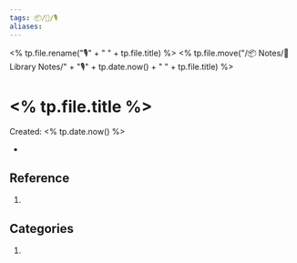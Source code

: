 ```yaml
---
tags: 📦/📝/🎙️
aliases:
---
```

<% tp.file.rename("🎙️" + " " + tp.file.title) %>
<% tp.file.move("/📦 Notes/📝 Library Notes/" + "🎙️" + tp.date.now() + " " + tp.file.title) %>
# <% tp.file.title %>
Created: <% tp.date.now() %>

- 

## Reference
1. 

## Categories
1. 
